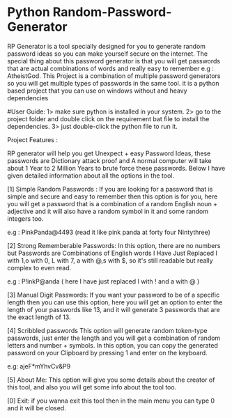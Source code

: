 # Python Random-Password-Generator
RP Generator is a tool specially designed for you to generate random password ideas so you can make yourself secure on the internet.  The special thing about this password generator is that you will get passwords that are actual combinations of words and really easy to remember e.g : AtheistGod.  This Project is a combination of multiple password generators so you will get multiple types of passwords in the same tool. it is a python based project that you can use on windows without and heavy dependencies 

#User Guide:
1> make sure python is installed in your system.
2> go to the project folder and double click on the requirement bat file to install the dependencies.
3> just double-click the python file to run it.



Project Features : 

RP generator will help you get Unexpect + easy Password Ideas, these passwords are Dictionary attack proof and  A normal computer will take about 1 Year to 2 Million Years to brute force these passwords. Below I have given detailed information about all the options in the tool.

[1] Simple Random Passwords :
If you are looking for a password that is simple and secure and easy to remember then this option is for you, here you will get a password that is a combination of a random English noun + adjective and it will also have a random symbol in it and some random integers too. 

e.g : PinkPanda@4493 (read it like pink panda at forty four Nintythree)


[2] Strong Rememberable Passwords:
In this option, there are no numbers but Passwords are Combinations of English words I Have Just Replaced I with 1,o with 0, L with 7, a with @,s with $, so it's still readable but really complex to even read.

e.g :  P!inkP@anda ( here I have just replaced I with ! and a with @ )


[3] Manual Digit Passwords:
If you want your password to be of a specific length then you can use this option, here you will get an option to enter the length of your passwords like 13, and it will generate 3 passwords that are the exact length of 13.



[4] Scribbled passwords
This option will generate random token-type passwords, just enter the length and you will get a combination of random letters and number + symbols. In this option, you can copy the generated password on your Clipboard by pressing 1 and enter on the keyboard.

e.g: ajeF*mYhvCv&P9


[5] About Me:
This option will give you some details about the creator of this tool, and also you will get some info about the tool too.


[0] Exit:
if you wanna exit this tool then in the main menu you can type 0 and it will be closed.
